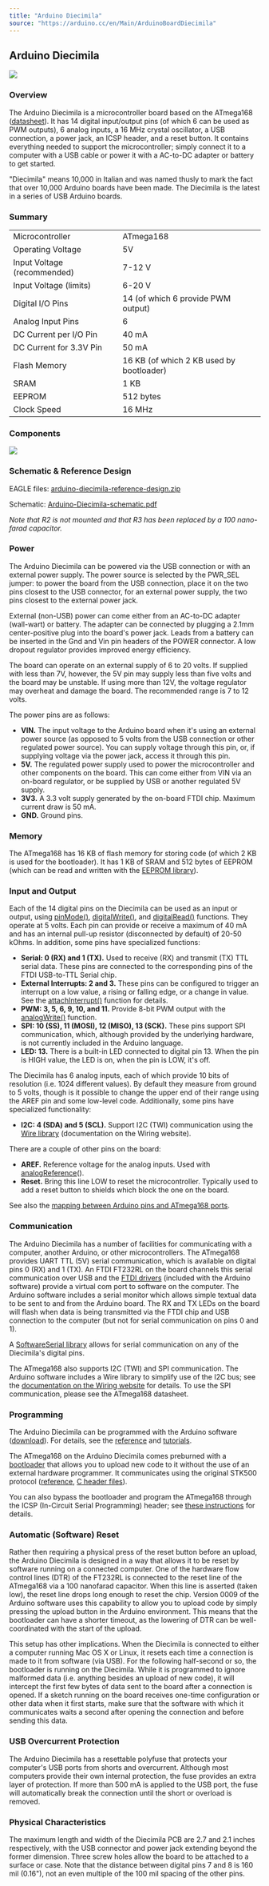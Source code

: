 ```yaml
---
title: "Arduino Diecimila"
source: "https://arduino.cc/en/Main/ArduinoBoardDiecimila"
---
```


## Arduino Diecimila

![](assets/ArduinoDiecimila400.jpg)

### Overview

The Arduino Diecimila is a microcontroller board based on the ATmega168 ([datasheet](http://www.atmel.com/dyn/resources/prod%5Fdocuments/doc2545.pdf)). It has 14 digital input/output pins (of which 6 can be used as PWM outputs), 6 analog inputs, a 16 MHz crystal oscillator, a USB connection, a power jack, an ICSP header, and a reset button. It contains everything needed to support the microcontroller; simply connect it to a computer with a USB cable or power it with a AC-to-DC adapter or battery to get started.

"Diecimila" means 10,000 in Italian and was named thusly to mark the fact that over 10,000 Arduino boards have been made. The Diecimila is the latest in a series of USB Arduino boards.

### Summary

|||
|-|-|
|Microcontroller|ATmega168|
|Operating Voltage|5V|
|Input Voltage (recommended)|7-12 V|
|Input Voltage (limits)|6-20 V|
|Digital I/O Pins|14 (of which 6 provide PWM output)|
|Analog Input Pins|6|
|DC Current per I/O Pin|40 mA|
|DC Current for 3.3V Pin|50 mA|
|Flash Memory|16 KB (of which 2 KB used by bootloader)|
|SRAM|1 KB|
|EEPROM|512 bytes|
|Clock Speed|16 MHz|

### Components

![](assets/ArduinoDiecimilaComponents.jpg)

### Schematic & Reference Design

EAGLE files: [arduino-diecimila-reference-design.zip](//www.arduino.cc/en/uploads/Main/arduino-diecimila-reference-design.zip) 

Schematic: [Arduino-Diecimila-schematic.pdf](//www.arduino.cc/en/uploads/Main/Arduino-Diecimila-schematic.pdf) 

*Note that R2 is not mounted and that R3 has been replaced by a 100 nano-farad capacitor.* 

### Power

The Arduino Diecimila can be powered via the USB connection or with an external power supply. The power source is selected by the PWR\_SEL jumper: to power the board from the USB connection, place it on the two pins closest to the USB connector, for an external power supply, the two pins closest to the external power jack. 

External (non-USB) power can come either from an AC-to-DC adapter (wall-wart) or battery. The adapter can be connected by plugging a 2.1mm center-positive plug into the board's power jack. Leads from a battery can be inserted in the Gnd and Vin pin headers of the POWER connector. A low dropout regulator provides improved energy efficiency.

The board can operate on an external supply of 6 to 20 volts. If supplied with less than 7V, however, the 5V pin may supply less than five volts and the board may be unstable. If using more than 12V, the voltage regulator may overheat and damage the board. The recommended range is 7 to 12 volts.

The power pins are as follows:

* **VIN.** The input voltage to the Arduino board when it's using an external power source (as opposed to 5 volts from the USB connection or other regulated power source). You can supply voltage through this pin, or, if supplying voltage via the power jack, access it through this pin.
* **5V.** The regulated power supply used to power the microcontroller and other components on the board. This can come either from VIN via an on-board regulator, or be supplied by USB or another regulated 5V supply.
* **3V3.** A 3.3 volt supply generated by the on-board FTDI chip. Maximum current draw is 50 mA.
* **GND.** Ground pins.

### Memory

The ATmega168 has 16 KB of flash memory for storing code (of which 2 KB is used for the bootloader). It has 1 KB of SRAM and 512 bytes of EEPROM (which can be read and written with the [EEPROM library](http://www.arduino.cc/en/Reference/EEPROM)).

### Input and Output

Each of the 14 digital pins on the Diecimila can be used as an input or output, using [pinMode()](//www.arduino.cc/en/Reference/PinMode), [digitalWrite()](//www.arduino.cc/en/Reference/DigitalWrite), and [digitalRead()](//www.arduino.cc/en/Reference/DigitalRead) functions. They operate at 5 volts. Each pin can provide or receive a maximum of 40 mA and has an internal pull-up resistor (disconnected by default) of 20-50 kOhms. In addition, some pins have specialized functions:

* **Serial: 0 (RX) and 1 (TX).** Used to receive (RX) and transmit (TX) TTL serial data. These pins are connected to the corresponding pins of the FTDI USB-to-TTL Serial chip.
* **External Interrupts: 2 and 3.** These pins can be configured to trigger an interrupt on a low value, a rising or falling edge, or a change in value. See the [attachInterrupt()](//www.arduino.cc/en/Reference/AttachInterrupt) function for details.
* **PWM: 3, 5, 6, 9, 10, and 11.** Provide 8-bit PWM output with the [analogWrite()](//www.arduino.cc/en/Reference/AnalogWrite) function.
* **SPI: 10 (SS), 11 (MOSI), 12 (MISO), 13 (SCK).** These pins support SPI communication, which, although provided by the underlying hardware, is not currently included in the Arduino language.
* **LED: 13.** There is a built-in LED connected to digital pin 13\. When the pin is HIGH value, the LED is on, when the pin is LOW, it's off.

The Diecimila has 6 analog inputs, each of which provide 10 bits of resolution (i.e. 1024 different values). By default they measure from ground to 5 volts, though is it possible to change the upper end of their range using the AREF pin and some low-level code. Additionally, some pins have specialized functionality:

* **I2C: 4 (SDA) and 5 (SCL).** Support I2C (TWI) communication using the [Wire library](http://wiring.org.co/reference/libraries/Wire/index.html) (documentation on the Wiring website).

There are a couple of other pins on the board:

* **AREF.** Reference voltage for the analog inputs. Used with [analogReference](//www.arduino.cc/en/Reference/AnalogReference)().
* **Reset.** Bring this line LOW to reset the microcontroller. Typically used to add a reset button to shields which block the one on the board.

See also the [mapping between Arduino pins and ATmega168 ports](https://docs.arduino.cc/hacking/hardware/Atmega168Hardware).

### Communication

The Arduino Diecimila has a number of facilities for communicating with a computer, another Arduino, or other microcontrollers. The ATmega168 provides UART TTL (5V) serial communication, which is available on digital pins 0 (RX) and 1 (TX). An FTDI FT232RL on the board channels this serial communication over USB and the [FTDI drivers](http://www.ftdichip.com/Drivers/VCP.htm) (included with the Arduino software) provide a virtual com port to software on the computer. The Arduino software includes a serial monitor which allows simple textual data to be sent to and from the Arduino board. The RX and TX LEDs on the board will flash when data is being transmitted via the FTDI chip and USB connection to the computer (but not for serial communication on pins 0 and 1).

A [SoftwareSerial library](http://www.arduino.cc/en/Reference/SoftwareSerial) allows for serial communication on any of the Diecimila's digital pins.

The ATmega168 also supports I2C (TWI) and SPI communication. The Arduino software includes a Wire library to simplify use of the I2C bus; see the [documentation on the Wiring website](http://wiring.org.co/reference/libraries/Wire/index.html) for details. To use the SPI communication, please see the ATmega168 datasheet.

### Programming

The Arduino Diecimila can be programmed with the Arduino software ([download](//www.arduino.cc/en/Main/Software)). For details, see the [reference](//www.arduino.cc/en/Reference/HomePage) and [tutorials](//www.arduino.cc/en/Tutorial/HomePage).

The ATmega168 on the Arduino Diecimila comes preburned with a [bootloader](//www.arduino.cc/en/Tutorial/Bootloader) that allows you to upload new code to it without the use of an external hardware programmer. It communicates using the original STK500 protocol ([reference](http://www.atmel.com/dyn/resources/prod%5Fdocuments/doc2525.pdf), [C header files](http://www.atmel.com/dyn/resources/prod%5Fdocuments/avr061.zip)).

You can also bypass the bootloader and program the ATmega168 through the ICSP (In-Circuit Serial Programming) header; see [these instructions](//www.arduino.cc/en/Hacking/Programmer) for details.

### Automatic (Software) Reset

Rather then requiring a physical press of the reset button before an upload, the Arduino Diecimila is designed in a way that allows it to be reset by software running on a connected computer. One of the hardware flow control lines (DTR) of the FT232RL is connected to the reset line of the ATmega168 via a 100 nanofarad capacitor. When this line is asserted (taken low), the reset line drops long enough to reset the chip. Version 0009 of the Arduino software uses this capability to allow you to upload code by simply pressing the upload button in the Arduino environment. This means that the bootloader can have a shorter timeout, as the lowering of DTR can be well-coordinated with the start of the upload. 

This setup has other implications. When the Diecimila is connected to either a computer running Mac OS X or Linux, it resets each time a connection is made to it from software (via USB). For the following half-second or so, the bootloader is running on the Diecimila. While it is programmed to ignore malformed data (i.e. anything besides an upload of new code), it will intercept the first few bytes of data sent to the board after a connection is opened. If a sketch running on the board receives one-time configuration or other data when it first starts, make sure that the software with which it communicates waits a second after opening the connection and before sending this data.

### USB Overcurrent Protection

The Arduino Diecimila has a resettable polyfuse that protects your computer's USB ports from shorts and overcurrent. Although most computers provide their own internal protection, the fuse provides an extra layer of protection. If more than 500 mA is applied to the USB port, the fuse will automatically break the connection until the short or overload is removed. 

### Physical Characteristics

The maximum length and width of the Diecimila PCB are 2.7 and 2.1 inches respectively, with the USB connector and power jack extending beyond the former dimension. Three screw holes allow the board to be attached to a surface or case. Note that the distance between digital pins 7 and 8 is 160 mil (0.16"), not an even multiple of the 100 mil spacing of the other pins.